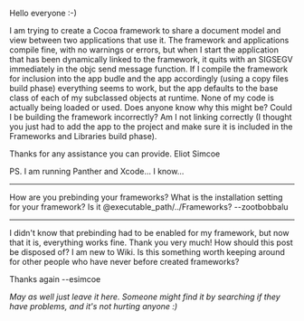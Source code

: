 

Hello everyone :-)

I am trying to create a Cocoa framework to share a document model and view between two applications that use it. The framework and applications compile fine, with no warnings or errors, but when I start the application that has been dynamically linked to the framework, it quits with an SIGSEGV immediately in the objc send message function. If I compile the framework for inclusion into the app budle and the app accordingly (using a copy files build phase) everything seems to work, but the app defaults to the base class of each of my subclassed objects at runtime. None of my code is actually being loaded or used.  Does anyone know why this might be? Could I be building the framework incorrectly? Am I not linking correctly (I thought you just had to add the app to the project and make sure it is included in the Frameworks and Libraries build phase).

Thanks for any assistance you can provide.
Eliot Simcoe

PS. I am running Panther and Xcode... I know...

----

How are you prebinding your frameworks? What is the installation setting for your framework? Is it @executable_path/../Frameworks? --zootbobbalu

----

I didn't know that prebinding had to be enabled for my framework, but now that it is, everything works fine. Thank you very much!
How should this post be disposed of? I am new to Wiki. Is this something worth keeping around for other people who have never before created frameworks?

Thanks again --esimcoe

*May as well just leave it here. Someone might find it by searching if they have problems, and it's not hurting anyone :)*